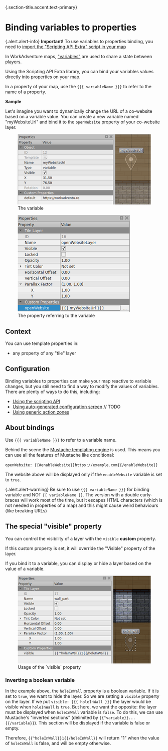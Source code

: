{.section-title.accent.text-primary}
# Binding variables to properties

{.alert.alert-info}
**Important!** To use variables to properties binding, you need to [import the "Scripting API Extra" script in your map](about.md#importing-the-extended-features)

In WorkAdventure maps, ["variables"](https://workadventu.re/map-building/api-state.md) are used to share a state between 
players.

Using the Scripting API Extra library, you can bind your variables values directly into properties on your map.

In a property of your map, use the `{{{ variableName }}}` to refer to the name of a property.

**Sample**

Let's imagine you want to dynamically change the URL of a co-website based on a variable value.
You can create a new variable named "myWebsiteUrl" and bind it to the `openWebsite` property of your co-website layer.

<figure class="figure">
    <img class="figure-img img-fluid rounded" src="images/variable.png" alt="" />
    <figcaption class="figure-caption">The variable</figcaption>
</figure>

<figure class="figure">
    <img class="figure-img img-fluid rounded" src="images/templated_property.png" alt="" />
    <figcaption class="figure-caption">The property referring to the variable</figcaption>
</figure>

## Context

You can use template properties in:

- any property of any "tile" layer

## Configuration

Binding variables to properties can make your map reactive to variable changes, but you still need to find a way
to modify the values of variables. There are plenty of ways to do this, including:

- [Using the scripting API](https://workadventu.re/map-building/api-state.md)
- [Using auto-generated configuration screen]() // TODO
- [Using generic action zones](generic-action-zones.md)

## About bindings

Use `{{{ variableName }}}` to refer to a variable name.

Behind the scene the [Mustache templating engine](https://en.wikipedia.org/wiki/Mustache_(template_system)) is used.
This means you can use all the features of Mustache like conditional:

`openWebsite: {{#enableWebsite}}https://example.com{{/enableWebsite}}`

The website above will be displayed only if the `enableWebsite` variable is set to `true`.

{.alert.alert-warning}
Be sure to use `{{{ variableName }}}` for binding variable and NOT `{{ variableName }}`. The version with a double 
curly-braces will work most of the time, but it escapes HTML characters (which is not needed in properties of a map)
and this might cause weird behaviours (like breaking URLs)


## The special "visible" property

You can control the visibility of a layer with the `visible` **custom** property.

If this custom property is set, it will override the "Visible" property of the layer.

If you bind it to a variable, you can display or hide a layer based on the value of a variable.

<figure class="figure">
    <img class="figure-img img-fluid rounded" src="images/visible_property.png" alt="" />
    <figcaption class="figure-caption">Usage of the `visible` property</figcaption>
</figure>

### Inverting a boolean variable

In the example above, the `holeInWall` property is a boolean variable. If it is set to `true`, we want to hide the
layer. So we are setting a `visible` property on the layer. If we put `visible: {{{ holeInWall }}}` the layer
would be visible when `holeInWall` is `true`. But here, we want the opposite: the layer must be displayed when 
`holeInWall` variable is `false`. To do this, we can use Mustache's "inverted sections" (delimited by `{{^variable}}...{{/variable}}`).
This section will be displayed if the variable is false or empty.

Therefore, `{{^holeInWall}}1{{/holeInWall}}` will return "1" when the value of `holeInWall` is false, and will be empty otherwise.
